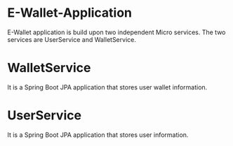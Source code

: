 # E-Wallet-Application
E-Wallet application is build upon two independent Micro services. The two services are UserService and WalletService.

# WalletService
It is a Spring Boot JPA application that stores user wallet information.

# UserService
It is a Spring Boot JPA application that stores user information.

